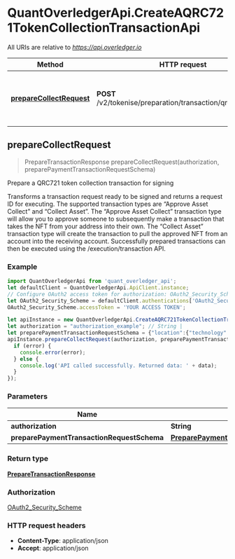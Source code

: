 # QuantOverledgerApi.CreateAQRC721TokenCollectionTransactionApi

All URIs are relative to *https://api.overledger.io*

Method | HTTP request | Description
------------- | ------------- | -------------
[**prepareCollectRequest**](CreateAQRC721TokenCollectionTransactionApi.md#prepareCollectRequest) | **POST** /v2/tokenise/preparation/transaction/qrc721/collect | Prepare a QRC721 token collection transaction for signing



## prepareCollectRequest

> PrepareTransactionResponse prepareCollectRequest(authorization, preparePaymentTransactionRequestSchema)

Prepare a QRC721 token collection transaction for signing

Transforms a transaction request ready to be signed and returns a request ID for executing. The supported transaction types are “Approve Asset Collect” and “Collect Asset”. The “Approve Asset Collect” transaction type will allow you to approve someone to subsequently make a transaction that takes the NFT from your address into their own. The “Collect Asset” transaction type will create the transaction to pull the approved NFT from an account into the receiving account. Successfully prepared transactions can then be executed using the /execution/transaction API.

### Example

```javascript
import QuantOverledgerApi from 'quant_overledger_api';
let defaultClient = QuantOverledgerApi.ApiClient.instance;
// Configure OAuth2 access token for authorization: OAuth2_Security_Scheme
let OAuth2_Security_Scheme = defaultClient.authentications['OAuth2_Security_Scheme'];
OAuth2_Security_Scheme.accessToken = 'YOUR ACCESS TOKEN';

let apiInstance = new QuantOverledgerApi.CreateAQRC721TokenCollectionTransactionApi();
let authorization = "authorization_example"; // String | 
let preparePaymentTransactionRequestSchema = {"location":{"technology":"Ethereum","network":"Ropsten Testnet"},"type":"Approve Asset Collect","urgency":"normal","requestDetails":{"owner":{"accountId":"0xd8b31B65878a6B1a6cAf9f4819C1A42d68a7A116"},"collector":{"accountId":"0xd8b31B65878a6B1a6cAf9f4819C1A42d68a7A116","transfer":{"tokenId":"2","tokenName":"QNTNFT"}},"overledgerSigningType":"overledger-javascript-library"}}; // PreparePaymentTransactionRequestSchema | 
apiInstance.prepareCollectRequest(authorization, preparePaymentTransactionRequestSchema, (error, data, response) => {
  if (error) {
    console.error(error);
  } else {
    console.log('API called successfully. Returned data: ' + data);
  }
});
```

### Parameters


Name | Type | Description  | Notes
------------- | ------------- | ------------- | -------------
 **authorization** | **String**|  | 
 **preparePaymentTransactionRequestSchema** | [**PreparePaymentTransactionRequestSchema**](PreparePaymentTransactionRequestSchema.md)|  | 

### Return type

[**PrepareTransactionResponse**](PrepareTransactionResponse.md)

### Authorization

[OAuth2_Security_Scheme](../README.md#OAuth2_Security_Scheme)

### HTTP request headers

- **Content-Type**: application/json
- **Accept**: application/json

